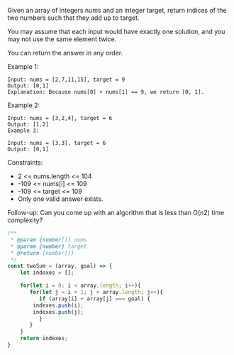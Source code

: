 Given an array of integers nums and an integer target, return indices of the two numbers such that they add up to target.

You may assume that each input would have exactly one solution, and you may not use the same element twice.

You can return the answer in any order.

Example 1:
```
Input: nums = [2,7,11,15], target = 9
Output: [0,1]
Explanation: Because nums[0] + nums[1] == 9, we return [0, 1].
```

Example 2:
```
Input: nums = [3,2,4], target = 6
Output: [1,2]
Example 3:

Input: nums = [3,3], target = 6
Output: [0,1]
```

Constraints:
<ul>
   <li>2 <= nums.length <= 104</li>
   <li>-109 <= nums[i] <= 109</li>
   <li>-109 <= target <= 109</li>
   <li>Only one valid answer exists.</li>
</ul> 

Follow-up: Can you come up with an algorithm that is less than O(n2) time complexity?

```javascript
/**
 * @param {number[]} nums
 * @param {number} target
 * @return {number[]}
 */
const twoSum = (array, goal) => {
    let indexes = [];

    for(let i = 0; i < array.length; i++){
       for(let j = i + 1; j < array.length; j++){
          if (array[i] + array[j] === goal) {
        indexes.push(i);
        indexes.push(j);
          }
       }
    }
    return indexes;
}
```